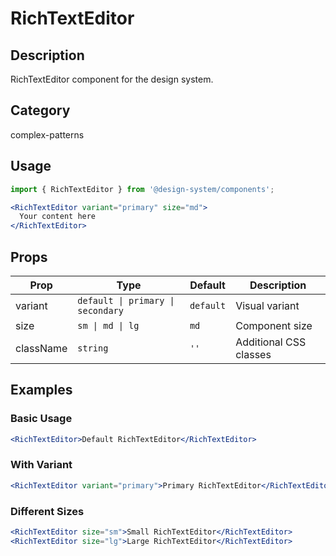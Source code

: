 # RichTextEditor

## Description
RichTextEditor component for the design system.

## Category
complex-patterns

## Usage

```jsx
import { RichTextEditor } from '@design-system/components';

<RichTextEditor variant="primary" size="md">
  Your content here
</RichTextEditor>
```

## Props

| Prop | Type | Default | Description |
|------|------|---------|-------------|
| variant | `default \| primary \| secondary` | `default` | Visual variant |
| size | `sm \| md \| lg` | `md` | Component size |
| className | `string` | `''` | Additional CSS classes |

## Examples

### Basic Usage
```jsx
<RichTextEditor>Default RichTextEditor</RichTextEditor>
```

### With Variant
```jsx
<RichTextEditor variant="primary">Primary RichTextEditor</RichTextEditor>
```

### Different Sizes
```jsx
<RichTextEditor size="sm">Small RichTextEditor</RichTextEditor>
<RichTextEditor size="lg">Large RichTextEditor</RichTextEditor>
```
